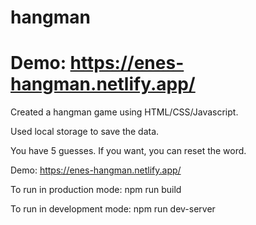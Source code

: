 # hangman

# Demo: https://enes-hangman.netlify.app/

Created a hangman game using HTML/CSS/Javascript.

Used local storage to save the data.

You have 5 guesses. If you want, you can reset the word.

Demo: https://enes-hangman.netlify.app/

To run in production mode: npm run build

To run in development mode: npm run dev-server
